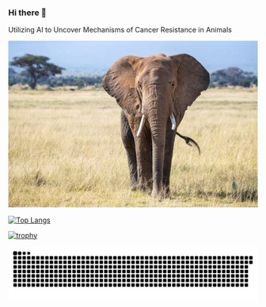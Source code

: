  ### Hi there 👋
 Utilizing AI to Uncover Mechanisms of Cancer Resistance in Animals

 ![ゾウ](https://github.com/MinamiNaoya/MinamiNaoya/blob/main/african-elephant.jpg)


[![Top Langs](https://github-readme-stats.vercel.app/api/top-langs/?username=MinamiNaoya&layout=compact&hide=html,css,Roff,CMake,Makefile,jupyter%20notebook)](https://github.com/anuraghazra/github-readme-stats)



[![trophy](https://github-profile-trophy.vercel.app/?username=MinamiNaoya)](https://github.com/ryo-ma/github-profile-trophy)


<picture>
 <sorce media="(prefers-color-scheme: dark)" srcset="https://raw.githubusercontent.com/MinamiNaoya/MinamiNaoya/output/github-contribution-grid-snake-dark.svg"></sorce>
 <sorce media="(prefers-color-scheme: light)" srcset="https://raw.githubusercontent.com/MinamiNaoya/MinamiNaoya/output/github-contribution-grid-snake.svg"></sorce>
 <img alt="githun contribution grid snake animation" src="https://raw.githubusercontent.com/MinamiNaoya/MinamiNaoya/output/github-contribution-grid-snake.svg">
</picture>
